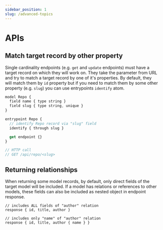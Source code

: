 ```yaml
---
sidebar_position: 1
slug: /advanced-topics
---
```


# APIs

## Match target record by other property

Single cardinality endpoints (e.g. `get` and `update` endpoints) must have a target record on which they will work on. They take the parameter from URL and try to match a target record by one of it's properties.
By default, they will match them by `id` property but if you need to match them by some other property (e.g. `slug`) you can use entrypoints `identify` atom.

```js
model Repo {
  field name { type string }
  field slug { type string, unique }
}

entrypoint Repo {
  // identify Repo record via "slug" field
  identify { through slug }

  get endpoint {}
}

// HTTP call
// GET /api/repo/<slug>
```

## Returning relationships

When returning some model records, by default, only direct fields of the target model will be included. If a model has relations or references to other models, these fields can also be included as nested object in endpoint response.

```
// includes ALL fields of "author" relation
response { id, title, author }

// includes only "name" of "author" relation
response { id, title, author { name } }
```

